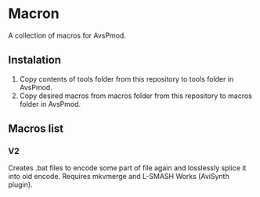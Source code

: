 # Macron
A collection of macros for AvsPmod.
## Instalation
1) Copy contents of tools folder from this repository to tools folder in AvsPmod.
2) Copy desired macros from macros folder from this repository to macros folder in AvsPmod.
## Macros list
### V2
Creates .bat files to encode some part of file again and losslessly splice it into old encode.
Requires mkvmerge and L-SMASH Works (AviSynth plugin).
